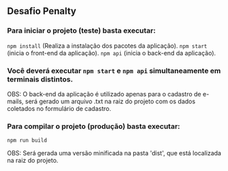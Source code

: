 ## Desafio Penalty

### Para iniciar o projeto (teste) basta executar:

`npm install` (Realiza a instalação dos pacotes da aplicação).
`npm start` (inicia o front-end da aplicação).
`npm api` (inicia o back-end da aplicação).

### Você deverá executar `npm start` e `npm api` simultaneamente em terminais distintos.

OBS: O back-end da aplicação é utilizado apenas para o cadastro de e-mails, será gerado um arquivo .txt na raiz do projeto com os dados coletados no formulário de cadastro.

### Para compilar o projeto (produção) basta executar:

`npm run build`

OBS: Será gerada uma versão minificada na pasta 'dist', que está localizada na raiz do projeto.

